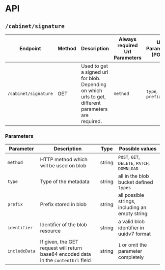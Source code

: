 # API

## `/cabinet/signature`

| Endpoint                   | Method | Description                                                                                           | Always required Url Parameters | Url Parameters (POST) | Url Parameters (GET)                   | Url Parameters (DELETE) | Url Parameters (PATCH)                               |
|----------------------------|--------|-------------------------------------------------------------------------------------------------------|--------------------------------|-----------------------|----------------------------------------|-------------------------|------------------------------------------------------|
| `/cabinet/signature`       | GET    | Used to get a signed url for blob. Depending on which urls to get, different parameters are required. | `method`                       | `type`, `prefix`      | `identifier`, `includeData` (optional) | `identifier`            | `identifier`, `type` (optional), `prefix` (optional) |


### Parameters

| Parameter     | Description                                                                         | Type   | Possible values                                 |
|---------------|-------------------------------------------------------------------------------------|--------|-------------------------------------------------|
| `method`      | HTTP method which will be used on blob                                              | string | `POST`, `GET`, `DELETE`, `PATCH`, `DOWNLOAD`    |
| `type`        | Type of the metadata                                                                | string | all in the blob bucket defined `types`          |
| `prefix`      | Prefix stored in blob                                                               | string | all possible strings, including an empty string |
| `identifier`  | Identifier of the blob resource                                                     | string | a valid blob identifier in uuidv7 format        |
| `includeData` | If given, the GET request will return base64 encoded data in the `contentUrl` field | string | `1` or omit the parameter completely            |

